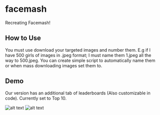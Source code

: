 # facemash
Recreating Facemash! 


## How to Use
You must use download your targeted images and number them. E.g if I have 500 girls of images in .jpeg format; I must name them 1.jpeg all the way to 500.jpeg. You can create simple script to automatically name them or when mass downloading images set them to.

## Demo

Our version has an additional tab of leaderboards (Also customizable in code). Currently set to Top 10.


![alt text](https://github.com/unobatbayar/temperature-converter/blob/master/Images/img1.png) ![alt text](https://github.com/unobatbayar/temperature-converter/blob/master/Images/img2.png)

